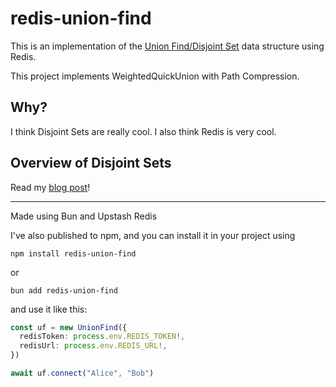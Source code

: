 # redis-union-find

This is an implementation of the [Union Find/Disjoint Set](https://cs61b-2.gitbook.io/cs61b-textbook/14.-disjoint-sets) data structure using Redis. 

This project implements WeightedQuickUnion with Path Compression.

## Why?
I think Disjoint Sets are really cool. I also think Redis is very cool.

## Overview of Disjoint Sets
Read my [blog post](https://meshan.dev/blog/redis-union-find/)!

---
Made using Bun and Upstash Redis

I've also published to npm, and you can install it in your project using

```
npm install redis-union-find
```
or
```
bun add redis-union-find
```

and use it like this:

```typescript
const uf = new UnionFind({
  redisToken: process.env.REDIS_TOKEN!,
  redisUrl: process.env.REDIS_URL!,
})

await uf.connect("Alice", "Bob")
```

